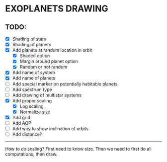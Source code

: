 # EXOPLANETS DRAWING

## TODO:
- [x] Shading of stars
- [x] Shading of planets
- [x] Add planets at random location in orbit
  - [x] Shaded option
  - [x] Margin around planet option
  - [x] Random or not random
- [x] Add name of system
- [x] Add name of planets
- [ ] Add special marker on potentially habitable planets
- [ ] Add spectrum type
- [ ] Add drawing of multistar systems
- [x] Add proper scaling
  - [x] Log scaling
  - [x] Normalize size
- [x] Add grid
- [ ] Add AOP
- [ ] Add way to show inclination of orbits
- [ ] Add distance?

---

How to do scaling?
First need to know size.
Then we need to first do all computations, then draw.
